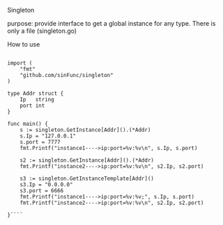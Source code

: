 Singleton 

purpose:
provide interface to get a global instance for any type.
There is only a file (singleton.go)

How to use

````package main

import (
    "fmt"
    "github.com/sinFunc/singleton"
)

type Addr struct {
    Ip   string
    port int
}

func main() {
    s := singleton.GetInstance[Addr]().(*Addr)
    s.Ip = "127.0.0.1"
    s.port = 7777
    fmt.Printf("instance1---->ip:port=%v:%v\n", s.Ip, s.port)

    s2 := singleton.GetInstance[Addr]().(*Addr)
    fmt.Printf("instance2---->ip:port=%v:%v\n", s2.Ip, s2.port)

    s3 := singleton.GetInstanceTemplate[Addr]()
    s3.Ip = "0.0.0.0"
    s3.port = 6666
    fmt.Printf("instance1---->ip:port=%v:%v;", s.Ip, s.port)
    fmt.Printf("instance2---->ip:port=%v:%v\n", s2.Ip, s2.port)

}````


